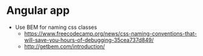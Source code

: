 # Angular app

* Use BEM for naming css classes
  * https://www.freecodecamp.org/news/css-naming-conventions-that-will-save-you-hours-of-debugging-35cea737d849/
  * http://getbem.com/introduction/


